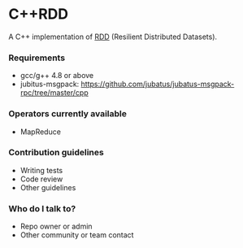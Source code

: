 # C++RDD 

A C++ implementation of [RDD](https://www.usenix.org/system/files/conference/nsdi12/nsdi12-final138.pdf) (Resilient Distributed Datasets).

### Requirements ###

* gcc/g++ 4.8 or above
* jubitus-msgpack: https://github.com/jubatus/jubatus-msgpack-rpc/tree/master/cpp

### Operators currently available ###

* MapReduce

### Contribution guidelines ###

* Writing tests
* Code review
* Other guidelines

### Who do I talk to? ###

* Repo owner or admin
* Other community or team contact